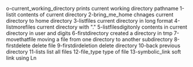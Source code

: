 o-current_working_directory prints current working directory pathname
1-listit contents of current directory
2-bring_me_home chnages current directory to home directory
3-listfiles current directory in long format
4-listmorefiles current directory with "."
5-listfilesdigitonly contents in current directory in user and digits
6-firstdirectory created a directory in tmp
7-movethatfile moving a file from one directory to another subdirectory
8-firstdelete delete file
9-firstdirdeletion delete directory
10-back previous directory
11-lists list all files
12-file_type type of file
13-symbolic_link soft link using Ln
